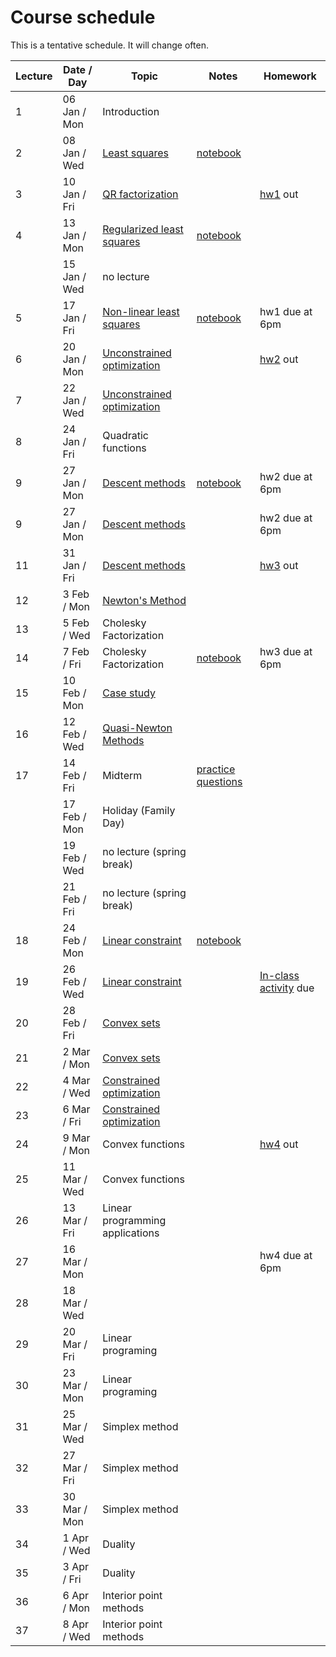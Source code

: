 # Course schedule

This is a tentative schedule. It will change often.

| Lecture | Date / Day | Topic | Notes | Homework |
| ------- | ---- | ----- | ----- | -------- |
| 1 | 06 Jan / Mon | Introduction |||
| 2 | 08 Jan / Wed| [Least squares](notes/Least_squares.md#LeastSquares) | [notebook](https://nbviewer.jupyter.org/github/mpf/19T2-406/blob/master/docs/notebooks/least-squares.ipynb)                                 | |
| 3 | 10 Jan / Fri| [QR factorization](notes/QR_factorization.md) | | [hw1](homework/hw1/hw1.md) out |
| 4 | 13 Jan / Mon| [Regularized least squares](notes/Regularized_LS.md#Regularizedleastsquares) | [notebook](https://nbviewer.jupyter.org/github/mpf/19T2-406/blob/master/docs/notebooks/regularizedLS.ipynb) | |
|   | 15 Jan / Wed|  no lecture             |  | | 
| 5 | 17 Jan / Fri| [Non-linear least squares](notes/Non-linear_LS.md#Non-linearleastsquares)  | [notebook](https://nbviewer.jupyter.org/github/mpf/19T2-406/blob/master/docs/notebooks/gaussnewton.ipynb) | hw1 due at 6pm |
| 6 | 20 Jan / Mon| [Unconstrained optimization](notes/unconstrained.md#UnconstrainedOptimization) | | [hw2](homework/hw2/hw2.md) out |
| 7 | 22 Jan / Wed| [Unconstrained optimization](notes/unconstrained.md#UnconstrainedOptimization) | | |
| 8 | 24 Jan / Fri| Quadratic functions | | |
| 9 | 27 Jan / Mon| [Descent methods](notes/Gradient_Descent.md#GradientDescent) | [notebook](https://nbviewer.jupyter.org/github/mpf/19T2-406/blob/master/docs/notebooks/Gradient_descent.ipynb) |hw2 due at 6pm |
| 9 | 27 Jan / Mon| [Descent methods](notes/Gradient_Descent.md#GradientDescent) | |hw2 due at 6pm |
| 11 | 31 Jan / Fri| [Descent methods](notes/Gradient_Descent.md#GradientDescent) | | [hw3](homework/hw3/hw3.md) out|
| 12 | 3 Feb / Mon | [Newton's Method](notes/Newtons_method.md#NewtonsMethod) | | |
| 13 | 5 Feb / Wed|  Cholesky Factorization| | |
| 14 | 7 Feb / Fri|  Cholesky Factorization    | [notebook](https://nbviewer.jupyter.org/github/mpf/19T2-406/blob/master/docs/notebooks/Cholesky.ipynb)| hw3 due at 6pm|
| 15 | 10 Feb / Mon| [Case study](InclassActivity/mlactivity/mlactivity.md#CPSC406)     | | |
| 16 | 12 Feb / Wed| [Quasi-Newton Methods](notes/Quasi_newton.md#Quasi-Newtonmethods)  | | |
| 17 | 14 Feb / Fri| Midterm     | [practice questions](exams/practice/midterm_practice.pdf) | |
|    | 17 Feb / Mon| Holiday (Family Day) | | |
|    | 19 Feb / Wed| no lecture (spring break) | | |
|    | 21 Feb / Fri| no lecture (spring break)| | |
| 18 | 24 Feb / Mon | [Linear constraint](notes/Linear_constraint.md#Linearconstraint)     | [notebook](https://nbviewer.jupyter.org/github/mpf/19T2-406/blob/master/docs/notebooks/Reduced_gradient.ipynb) | |
| 19 | 26 Feb / Wed | [Linear constraint](notes/Linear_constraint.md#Linearconstraint)     | | [In-class activity](InclassActivity/mlactivity/mlactivity.md#CPSC406) due|
| 20 | 28 Feb / Fri|   [Convex sets](notes/Convex_set.md#Convexset)   | | |
| 21 |  2 Mar / Mon|   [Convex sets](notes/Convex_set.md#Convexset)  | | |
| 22 | 4 Mar / Wed |   [Constrained optimization](notes/Constrained_optimization.md#Constrainedoptimization)   | | |
| 23 | 6 Mar / Fri |   [Constrained optimization](notes/Constrained_optimization.md#Constrainedoptimization) | | |
| 24 | 9 Mar / Mon |  Convex functions    | | [hw4](homework/hw4/hw4.md) out|
| 25 | 11 Mar / Wed | Convex functions    | | |
| 26 | 13 Mar / Fri | Linear programming applications    | | |
| 27 | 16 Mar / Mon|      | | hw4 due at 6pm|
| 28 | 18 Mar / Wed|     | | |
| 29 | 20 Mar / Fri|   Linear programing    | | |
| 30 | 23 Mar / Mon|   Linear programing    | | |
| 31 | 25 Mar / Wed |  Simplex method     | | |
| 32 | 27 Mar / Fri |  Simplex method     | | |
| 33 | 30 Mar / Mon |  Simplex method     | | |
| 34 | 1 Apr / Wed|  Duality    | | |
| 35 | 3 Apr / Fri|  Duality    | | |
| 36 | 6 Apr / Mon|   Interior point methods   | | |
| 37 | 8 Apr / Wed|   Interior point methods   | | |